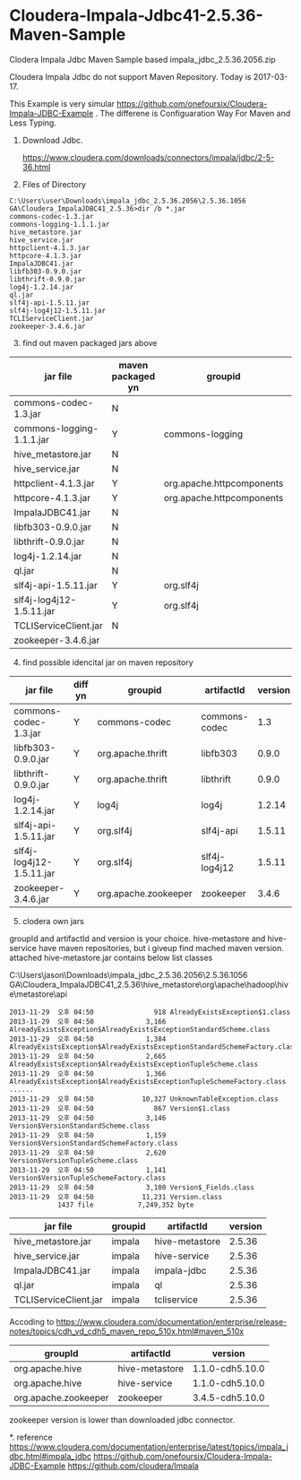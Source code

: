 # Cloudera-Impala-Jdbc41-2.5.36-Maven-Sample
Clodera Impala Jdbc Maven Sample based impala_jdbc_2.5.36.2056.zip 

Cloudera Impala Jdbc do not support Maven Repository. Today is 2017-03-17.

This Example is very simular https://github.com/onefoursix/Cloudera-Impala-JDBC-Example .
The differene is Configuaration Way For Maven and Less Typing.

1. Download Jdbc.

   https://www.cloudera.com/downloads/connectors/impala/jdbc/2-5-36.html 

2. Files of Directory

```
C:\Users\user\Downloads\impala_jdbc_2.5.36.2056\2.5.36.1056 GA\Cloudera_ImpalaJDBC41_2.5.36>dir /b *.jar
commons-codec-1.3.jar
commons-logging-1.1.1.jar
hive_metastore.jar
hive_service.jar
httpclient-4.1.3.jar
httpcore-4.1.3.jar
ImpalaJDBC41.jar
libfb303-0.9.0.jar
libthrift-0.9.0.jar
log4j-1.2.14.jar
ql.jar
slf4j-api-1.5.11.jar
slf4j-log4j12-1.5.11.jar
TCLIServiceClient.jar
zookeeper-3.4.6.jar
```

3. find out maven packaged jars above  

jar file                  | maven packaged yn  | groupid                   | artifactId      | version
------------------------- | ------------------ | ------------------------- | --------------- | -------------
commons-codec-1.3.jar     | N                  |                           |                 |
commons-logging-1.1.1.jar | Y                  | commons-logging           | commons-logging | 1.1.1
hive_metastore.jar        | N                  |                           |                 |
hive_service.jar          | N                  |                           |                 |
httpclient-4.1.3.jar      | Y                  | org.apache.httpcomponents | httpclient      | 4.1.3 
httpcore-4.1.3.jar        | Y                  | org.apache.httpcomponents | httpcore        | 4.1.3
ImpalaJDBC41.jar          | N                  |                           |                 |
libfb303-0.9.0.jar        | N                  |                           |                 |
libthrift-0.9.0.jar       | N                  |                           |                 |
log4j-1.2.14.jar          | N                  |                           |                 |
ql.jar                    | N                  |                           |                 |
slf4j-api-1.5.11.jar      | Y                  | org.slf4j                 | slf4j-api       | 1.5.11
slf4j-log4j12-1.5.11.jar  | Y                  | org.slf4j                 | slf4j-log4j12   | 1.5.11
TCLIServiceClient.jar     | N                  |                           |                 |
zookeeper-3.4.6.jar       |                    |                           |                 |

4. find possible idencital jar on maven repository

jar file                   | diff yn  | groupid                   | artifactId      | version 
-------------------------- | -------- | ------------------------- | --------------- | ------- 
commons-codec-1.3.jar      | Y        | commons-codec             | commons-codec   | 1.3     
libfb303-0.9.0.jar         | Y        | org.apache.thrift         | libfb303        | 0.9.0   
libthrift-0.9.0.jar        | Y        | org.apache.thrift         | libthrift       | 0.9.0 
log4j-1.2.14.jar           | Y        | log4j                     | log4j           | 1.2.14 
slf4j-api-1.5.11.jar       | Y        | org.slf4j                 | slf4j-api       | 1.5.11 
slf4j-log4j12-1.5.11.jar   | Y        | org.slf4j                 | slf4j-log4j12   | 1.5.11 
zookeeper-3.4.6.jar        | Y        | org.apache.zookeeper      | zookeeper       | 3.4.6 


5. clodera own jars

groupId and artifactId and version is your choice. hive-metastore and hive-service have maven repositories,
but i giveup find mached maven version. 
attached hive-metastore.jar contains below list classes

C:\Users\jason\Downloads\impala_jdbc_2.5.36.2056\2.5.36.1056 GA\Cloudera_ImpalaJDBC41_2.5.36\hive_metastore\org\apache\hadoop\hive\metastore\api
````
2013-11-29  오후 04:50               918 AlreadyExistsException$1.class
2013-11-29  오후 04:50             3,166 AlreadyExistsException$AlreadyExistsExceptionStandardScheme.class
2013-11-29  오후 04:50             1,384 AlreadyExistsException$AlreadyExistsExceptionStandardSchemeFactory.class
2013-11-29  오후 04:50             2,665 AlreadyExistsException$AlreadyExistsExceptionTupleScheme.class
2013-11-29  오후 04:50             1,366 AlreadyExistsException$AlreadyExistsExceptionTupleSchemeFactory.class
......
2013-11-29  오후 04:50            10,327 UnknownTableException.class
2013-11-29  오후 04:50               867 Version$1.class
2013-11-29  오후 04:50             3,146 Version$VersionStandardScheme.class
2013-11-29  오후 04:50             1,159 Version$VersionStandardSchemeFactory.class
2013-11-29  오후 04:50             2,620 Version$VersionTupleScheme.class
2013-11-29  오후 04:50             1,141 Version$VersionTupleSchemeFactory.class
2013-11-29  오후 04:50             3,100 Version$_Fields.class
2013-11-29  오후 04:50            11,231 Version.class
            1437 file           7,249,352 byte
````


jar file                   | groupid                   | artifactId      | version 
-------------------------- | ------------------------- | --------------- | ------- 
hive_metastore.jar         | impala                    | hive-metastore  | 2.5.36     
hive_service.jar           | impala                    | hive-service    | 2.5.36   
ImpalaJDBC41.jar           | impala                    | impala-jdbc     | 2.5.36 
ql.jar                     | impala                    | ql              | 2.5.36 
TCLIServiceClient.jar      | impala                    | tcliservice     | 2.5.36 

Accoding to https://www.cloudera.com/documentation/enterprise/release-notes/topics/cdh_vd_cdh5_maven_repo_510x.html#maven_510x 

groupId                | artifactId         | version 
---------------------- | ------------------ | --------
org.apache.hive        | hive-metastore     | 1.1.0-cdh5.10.0
org.apache.hive        | hive-service	     | 1.1.0-cdh5.10.0
org.apache.zookeeper   | zookeeper          | 3.4.5-cdh5.10.0

zookeeper version is lower than downloaded jdbc connector.


*. reference 
https://www.cloudera.com/documentation/enterprise/latest/topics/impala_jdbc.html#impala_jdbc
https://github.com/onefoursix/Cloudera-Impala-JDBC-Example
https://github.com/cloudera/Impala
